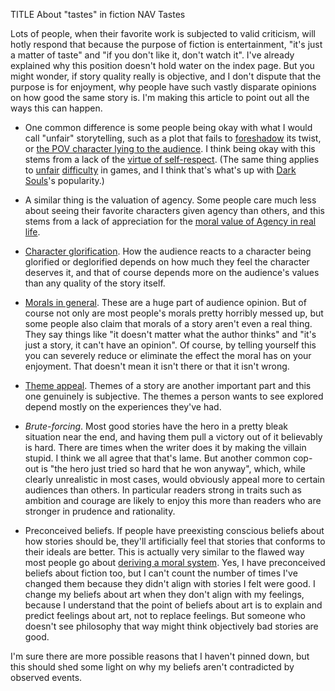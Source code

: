 TITLE About "tastes" in fiction
NAV Tastes

Lots of people, when their favorite work is subjected to valid criticism, will hotly respond that because the purpose of fiction is entertainment, "it's just a matter of taste" and "if you don't like it, don't watch it". I've already explained why this position doesn't hold water on the index page. But you might wonder, if story quality really is objective, and I don't dispute that the purpose is for enjoyment, why people have such vastly disparate opinions on how good the same story is. I'm making this article to point out all the ways this can happen.

* One common difference is some people being okay with what I would call "unfair" storytelling, such as a plot that fails to [foreshadow](foreshadowing) its twist, or [the POV character lying to the audience](pov_lying). I think being okay with this stems from a lack of the [virtue of self-respect](/protagonism/virtues). (The same thing applies to [unfair](/game_design/rng) [difficulty](/game_design/trial_and_error) in games, and I think that's what's up with [Dark Souls](/reviews/dark_souls)'s popularity.)

* A similar thing is the valuation of agency. Some people care much less about seeing their favorite characters given agency than others, and this stems from a lack of appreciation for the [moral value of Agency in real life](/protagonism/virtues).

* [Character glorification](glory). How the audience reacts to a character being glorified or deglorified depends on how much they feel the character deserves it, and that of course depends more on the audience's values than any quality of the story itself.

* [Morals in general](messages). These are a huge part of audience opinion. But of course not only are most people's morals pretty horribly messed up, but some people also claim that morals of a story aren't even a real thing. They say things like "it doesn't matter what the author thinks" and "it's just a story, it can't have an opinion". Of course, by telling yourself this you can severely reduce or eliminate the effect the moral has on your enjoyment. That doesn't mean it isn't there or that it isn't wrong.

* [Theme appeal](themes). Themes of a story are another important part and this one genuinely is subjective. The themes a person wants to see explored depend mostly on the experiences they've had.

* *Brute-forcing*. Most good stories have the hero in a pretty bleak situation near the end, and having them pull a victory out of it believably is hard. There are times when the writer does it by making the villain stupid. I think we all agree that that's lame. But another common cop-out is "the hero just tried so hard that he won anyway", which, while clearly unrealistic in most cases, would obviously appeal more to certain audiences than others. In particular readers strong in traits such as ambition and courage are likely to enjoy this more than readers who are stronger in prudence and rationality.

* Preconceived beliefs. If people have preexisting conscious beliefs about how stories should be, they'll artificially feel that stories that conforms to their ideals are better. This is actually very similar to the flawed way most people go about [deriving a moral system](/protagonism/conscience). Yes, I have preconceived beliefs about fiction too, but I can't count the number of times I've changed them because they didn't align with stories I felt were good. I change my beliefs about art when they don't align with my feelings, because I understand that the point of beliefs about art is to explain and predict feelings about art, not to replace feelings. But someone who doesn't see philosophy that way might think objectively bad stories are good.

I'm sure there are more possible reasons that I haven't pinned down, but this should shed some light on why my beliefs aren't contradicted by observed events.
